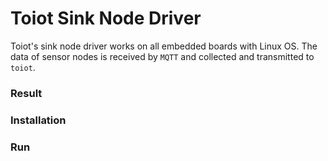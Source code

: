 # Toiot Sink Node Driver
Toiot's sink node driver works on all embedded boards with Linux OS. The data of sensor nodes is received by `MQTT` and collected and transmitted to `toiot`.


### Result


### Installation


### Run
